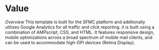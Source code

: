 # Value

*Overview*
This template is built for the SFMC platform and additonally utilizes Google Analytics for all traffic and click reporting. it is built using a combination of AMPscript, CSS, and HTML. It features responsive design, mobile optimizations across a broad spectrum of mobile mail clients, and can be used to accommodate high-DPI devices (Retina Display).  

